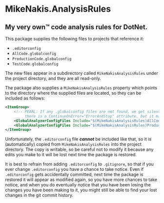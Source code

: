 # MikeNakis.AnalysisRules
## My very own™ code analysis rules for DotNet.

<!--- PEARL: nuget does not support any HTML in markdown, and it does not support images at all, not even in markdown syntax. -->

This package supplies the following files to projects that reference it:

- `.editorconfig`
- `AllCode.globalconfig`
- `ProductionCode.globalconfig`
- `TestCode.globalconfig`

The new files appear in a subdirectory called `MikeNakisAnalysisRules` under the project directory, and they are all
read-only.

The package also supplies a `MikeNakisAnalysisRules` property which points to the directory where the supplied files are 
located, so they can be included as follows:

```xml
<ItemGroup>
	<!-- PEARL: If any .globalconfig files are not found, we get silent failure. Supposedly, 
	     there is a ContinueOnError="ErrorAndStop" attribute, but it makes no difference. -->
	<GlobalAnalyzerConfigFiles Include="$(MikeNakisAnalysisRules)AllCode.globalconfig" />
	<GlobalAnalyzerConfigFiles Include="$(MikeNakisAnalysisRules)ProductionCode.globalconfig" />
</ItemGroup>
```

Unfortunately, the `.editorconfig` file _**cannot**_ be included like that, so it is (automatically) copied from 
`MikeNakisAnalysisRules` into the project directory. The copy is writable, so be careful not to modify it because any 
edits you make to it will be lost next time the package is restored.

It is best to refrain from adding `.editorconfig` to `.gitignore`, so that if you ever change `.editorconfig` you have a
chance to take notice. Even if `.editorconfig` gets accidentally committed, next time the package is restored it will 
appear as modified again, so you have more chances to take notice, and when you do eventually notice that you have been 
losing the changes you have been making to it, you might still be able to find your lost changes in the git commit
history.
